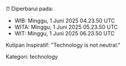 ⏰ Diperbarui pada:
- WIB: Minggu, 1 Juni 2025 04.23.50 UTC
- WITA: Minggu, 1 Juni 2025 05.23.50 UTC
- WIT: Minggu, 1 Juni 2025 06.23.50 UTC

Kutipan Inspiratif:
"Technology is not neutral."


Kategori: technology

